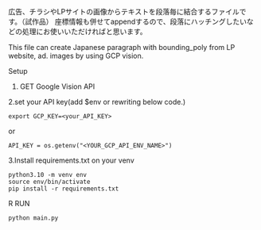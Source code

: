 広告、チラシやLPサイトの画像からテキストを段落毎に結合するファイルです。（試作品）
座標情報も併せてappendするので、段落にハッチングしたいなどの処理にお使いいただければと思います。

This file can create Japanese paragraph with bounding_poly from LP website, ad. images by using GCP vision.


Setup
1. GET Google Vision API

2.set your API key(add $env or rewriting below code.)

```
export GCP_KEY=<your_API_KEY>
```

or 

```
API_KEY = os.getenv("<YOUR_GCP_API_ENV_NAME>")
```
3.Install requirements.txt on your venv

```
python3.10 -m venv env
source env/bin/activate
pip install -r requirements.txt
```

R
RUN
```
python main.py
```
